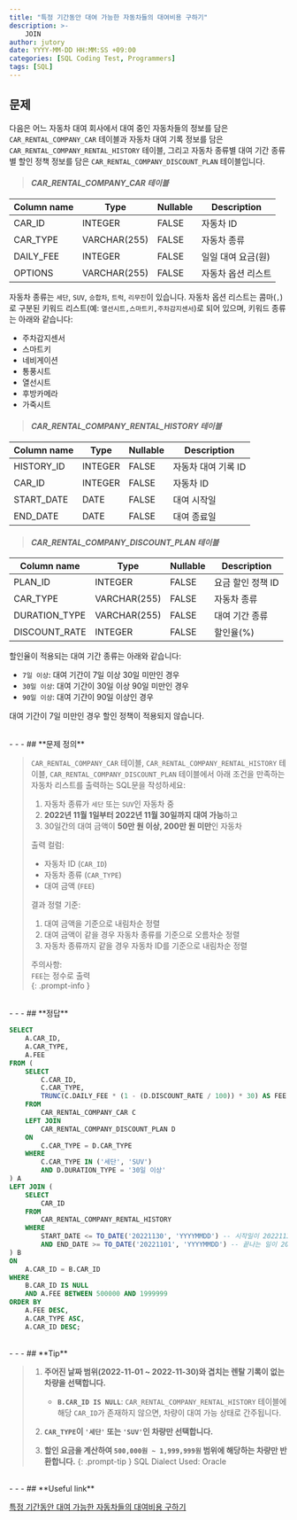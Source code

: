 ```yaml
---
title: "특정 기간동안 대여 가능한 자동차들의 대여비용 구하기"
description: >-
    JOIN
author: jutory
date: YYYY-MM-DD HH:MM:SS +09:00
categories: [SQL Coding Test, Programmers]
tags: [SQL]
---
```


## **문제**

다음은 어느 자동차 대여 회사에서 대여 중인 자동차들의 정보를 담은 `CAR_RENTAL_COMPANY_CAR` 테이블과 자동차 대여 기록 정보를 담은 `CAR_RENTAL_COMPANY_RENTAL_HISTORY` 테이블, 그리고 자동차 종류별 대여 기간 종류별 할인 정책 정보를 담은 `CAR_RENTAL_COMPANY_DISCOUNT_PLAN` 테이블입니다.

> #### _CAR_RENTAL_COMPANY_CAR 테이블_

| Column name | Type          | Nullable | Description                 |
|-------------|---------------|----------|-----------------------------|
| CAR_ID      | INTEGER       | FALSE    | 자동차 ID                  |
| CAR_TYPE    | VARCHAR(255)  | FALSE    | 자동차 종류                |
| DAILY_FEE   | INTEGER       | FALSE    | 일일 대여 요금(원)         |
| OPTIONS     | VARCHAR(255)  | FALSE    | 자동차 옵션 리스트         |

자동차 종류는 `세단`, `SUV`, `승합차`, `트럭`, `리무진`이 있습니다. 자동차 옵션 리스트는 콤마(`,`)로 구분된 키워드 리스트(예: `열선시트,스마트키,주차감지센서`)로 되어 있으며, 키워드 종류는 아래와 같습니다:
   - 주차감지센서
   - 스마트키
   - 네비게이션
   - 통풍시트
   - 열선시트
   - 후방카메라
   - 가죽시트

> #### _CAR_RENTAL_COMPANY_RENTAL_HISTORY 테이블_

| Column name | Type    | Nullable | Description         |
|-------------|---------|----------|---------------------|
| HISTORY_ID  | INTEGER | FALSE    | 자동차 대여 기록 ID |
| CAR_ID      | INTEGER | FALSE    | 자동차 ID          |
| START_DATE  | DATE    | FALSE    | 대여 시작일         |
| END_DATE    | DATE    | FALSE    | 대여 종료일         |

> #### _CAR_RENTAL_COMPANY_DISCOUNT_PLAN 테이블_

| Column name   | Type          | Nullable | Description              |
|---------------|---------------|----------|--------------------------|
| PLAN_ID       | INTEGER       | FALSE    | 요금 할인 정책 ID       |
| CAR_TYPE      | VARCHAR(255)  | FALSE    | 자동차 종류             |
| DURATION_TYPE | VARCHAR(255)  | FALSE    | 대여 기간 종류          |
| DISCOUNT_RATE | INTEGER       | FALSE    | 할인율(%)               |

할인율이 적용되는 대여 기간 종류는 아래와 같습니다:
 - `7일 이상`: 대여 기간이 7일 이상 30일 미만인 경우
 - `30일 이상`: 대여 기간이 30일 이상 90일 미만인 경우
 - `90일 이상`: 대여 기간이 90일 이상인 경우

대여 기간이 7일 미만인 경우 할인 정책이 적용되지 않습니다.

<br>
- - -
## **문제 정의**

> `CAR_RENTAL_COMPANY_CAR` 테이블, `CAR_RENTAL_COMPANY_RENTAL_HISTORY` 테이블, `CAR_RENTAL_COMPANY_DISCOUNT_PLAN` 테이블에서 아래 조건을 만족하는 자동차 리스트를 출력하는 SQL문을 작성하세요:
> 1. 자동차 종류가 `세단` 또는 `SUV`인 자동차 중
> 2. **2022년 11월 1일부터 2022년 11월 30일까지 대여 가능**하고
> 3. 30일간의 대여 금액이 **50만 원 이상, 200만 원 미만**인 자동차
> 
> 출력 컬럼:
> - 자동차 ID (`CAR_ID`)
> - 자동차 종류 (`CAR_TYPE`)
> - 대여 금액 (`FEE`)
> 
> 결과 정렬 기준:
> 1. 대여 금액을 기준으로 내림차순 정렬
> 2. 대여 금액이 같을 경우 자동차 종류를 기준으로 오름차순 정렬
> 3. 자동차 종류까지 같을 경우 자동차 ID를 기준으로 내림차순 정렬
> 
> 주의사항:  
> `FEE`는 정수로 출력  
{: .prompt-info }

<br>
- - -
## **정답**

```sql
SELECT 
    A.CAR_ID,  
    A.CAR_TYPE,
    A.FEE
FROM (
    SELECT 
        C.CAR_ID,
        C.CAR_TYPE,
        TRUNC(C.DAILY_FEE * (1 - (D.DISCOUNT_RATE / 100)) * 30) AS FEE
    FROM 
        CAR_RENTAL_COMPANY_CAR C
    LEFT JOIN 
        CAR_RENTAL_COMPANY_DISCOUNT_PLAN D
    ON 
        C.CAR_TYPE = D.CAR_TYPE
    WHERE 
        C.CAR_TYPE IN ('세단', 'SUV')
        AND D.DURATION_TYPE = '30일 이상'
) A
LEFT JOIN (
    SELECT 
        CAR_ID
    FROM 
        CAR_RENTAL_COMPANY_RENTAL_HISTORY
    WHERE 
        START_DATE <= TO_DATE('20221130', 'YYYYMMDD') -- 시작일이 20221130보다 이전이거나 같아야 함
        AND END_DATE >= TO_DATE('20221101', 'YYYYMMDD') -- 끝나는 일이 20221101보다 크거나 같아야 함
) B
ON 
    A.CAR_ID = B.CAR_ID
WHERE 
    B.CAR_ID IS NULL 
    AND A.FEE BETWEEN 500000 AND 1999999 
ORDER BY 
    A.FEE DESC,
    A.CAR_TYPE ASC, 
    A.CAR_ID DESC;  
```

<br>
- - -
## **Tip**

> 1. **주어진 날짜 범위(2022-11-01 ~ 2022-11-30)와 겹치는 렌탈 기록이 없는 차량을 선택합니다.**  
>    - **`B.CAR_ID IS NULL`**: `CAR_RENTAL_COMPANY_RENTAL_HISTORY` 테이블에 해당 `CAR_ID`가 존재하지 않으면, 차량이 대여 가능 상태로 간주됩니다.
>
> 2. **`CAR_TYPE`이 `'세단'` 또는 `'SUV'`인 차량만 선택합니다.**
>
> 3. **할인 요금을 계산하여 `500,000원 ~ 1,999,999원` 범위에 해당하는 차량만 반환합니다.**
{: .prompt-tip }
> SQL Dialect Used: Oracle

<br>
- - -
## **Useful link**

[특정 기간동안 대여 가능한 자동차들의 대여비용 구하기](https://school.programmers.co.kr/learn/courses/30/lessons/157339)